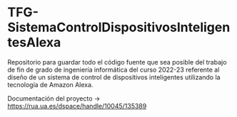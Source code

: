 # TFG-SistemaControlDispositivosInteligentesAlexa
Repositorio para guardar todo el código fuente que sea posible del trabajo de fin de grado de ingeniería informática del curso 2022-23 referente al diseño de un sistema de control de dispositivos inteligentes utilizando la tecnología de Amazon Alexa.

Documentación del proyecto -> https://rua.ua.es/dspace/handle/10045/135389
